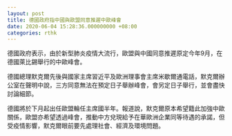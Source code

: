 ```yaml
---
layout: post
title: 德國政府指中國與歐盟同意推遲中歐峰會
date: 2020-06-04 15:28:36.000000000 +08:00
categories: rthk
---
```


德國政府表示，由於新型肺炎疫情大流行，歐盟與中國同意推遲原定今年9月，在德國萊比錫舉行的中歐峰會。

德國總理默克爾先後與國家主席習近平及歐洲理事會主席米歇爾通電話，默克爾辦公室在聲明中說，三方同意無法在預定日子舉辦峰會，會另定日子舉行，並會盡快討論細節。

德國將於下月起出任歐盟輪任主席國半年。報道說，默克爾原本希望籍此加強中歐關係，歐盟亦希望透過峰會，推動中方兌現給予在華歐洲企業同等待遇的承諾，但受疫情影響，默克爾眼前要先處理社會、經濟及環境問題。
